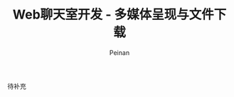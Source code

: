 ﻿---
layout: post
title: "Web聊天室开发 - 多媒体呈现与文件下载"
subtitle:
author: "Peinan"
header-style: text
category: projects
tags:
  - Project
---

待补充